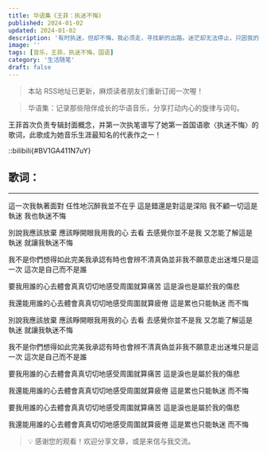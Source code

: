 ```yaml
---
title: 华语集《王菲：执迷不悔》
published: 2024-01-02
updated: 2024-01-02
description: '有时执迷，但却不悔，我必须走，寻找新的出路。迷茫却无法停止，只因我的感觉指引.'
image: ''
tags: [音乐，王菲，执迷不悔，国语]
category: '生活随笔'
draft: false
---
```


> 本站 RSS地址已更新，麻烦读者朋友们重新订阅一次喔！

> 华语集：记录那些陪伴成长的华语音乐，分享打动内心的旋律与词句。

王菲首次负责专辑封面概念，并第一次执笔谱写了她第一首国语歌〈执迷不悔〉的歌词，此歌成为她音乐生涯最知名的代表作之一！

::bilibili{#BV1GA411N7uY}

## 歌词：

---

這一次我執著面對 任性地沉醉我並不在乎 這是錯還是對這是深陷 我不顧一切這是執迷 我也執迷不悔

別說我應該放棄 應該睜開眼我用我的心 去看 去感覺你並不是我 又怎能了解這是執迷 就讓我執迷不悔

我不是你們想得如此完美我承認有時也會辨不清真偽並非我不願意走出迷堆只是這一次 這次是自己而不是誰

要我用誰的心去體會真真切切地感受周圍就算痛苦 這是淚也是屬於我的傷悲

我還能用誰的心去體會真真切切地感受周圍就算疲倦 這是累也只能執迷 而不悔

別說我應該放棄 應該睜開眼我用我的心 去看 去感覺你並不是我 又怎能了解這是執迷 就讓我執迷不悔

我不是你們想得如此完美我承認有時也會辨不清真偽並非我不願意走出迷堆只是這一次 這次是自己而不是誰

要我用誰的心去體會真真切切地感受周圍就算痛苦 這是淚也是屬於我的傷悲

我還能用誰的心去體會真真切切地感受周圍就算疲倦 這是累也只能執迷 而不悔

要我用誰的心去體會真真切切地感受周圍就算痛苦 這是淚也是屬於我的傷悲

我還能用誰的心去體會真真切切地感受周圍就算疲倦 這是累也只能執迷 而不悔

> 💡 感谢您的观看！欢迎分享文章，或是来信与我交流。